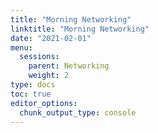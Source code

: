 ```yaml
---
title: "Morning Networking"
linktitle: "Morning Networking"
date: "2021-02-01"
menu:
  sessions:
    parent: Networking
    weight: 2
type: docs
toc: true
editor_options:
  chunk_output_type: console
---
```

